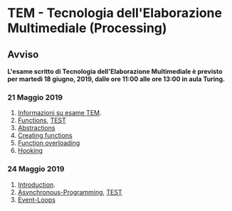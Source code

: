 # TEM - Tecnologia dell'Elaborazione Multimediale (Processing)

## Avviso
__L'esame scritto di Tecnologia dell'Elaborazione Multimediale è previsto per martedì 18 giugno, 2019, dalle ore 11:00 alle ore 13:00 in aula Turing.__
<!--
__Si consiglia di partecipare muniti di portatile.__-->

### 21 Maggio 2019

1. [Informazioni su esame TEM](http://svel.to/18t4).
2. [Functions](http://svel.to/18t5), [TEST](http://svel.to/18op)
3. [Abstractions](http://svel.to/18tp)
4. [Creating functions](http://svel.to/18tr)
5. [Function overloading](http://svel.to/18ts)
6. [Hooking](http://svel.to/18tt)

### 24 Maggio 2019
1. [Introduction](http://svel.to/18tu).
2. [Asynchronous-Programming](http://svel.to/18tv), [TEST](http://svel.to/)
3. [Event-Loops](http://svel.to/18ty)
